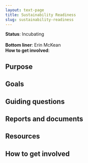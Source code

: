 ```yaml
---
layout: text-page
title: Sustainability Readiness
slug: sustainability-readiness
---
```


**Status**: Incubating<br />  
**Bottom liner**: Erin McKean<br />
**How to get involved**:  

## Purpose

## Goals

## Guiding questions

## Reports and documents

## Resources

## How to get involved
